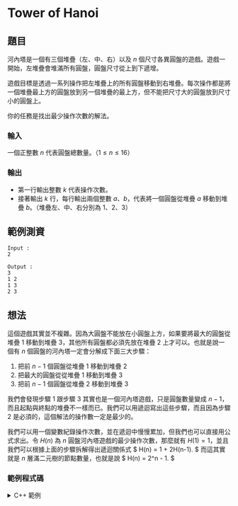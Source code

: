 Tower of Hanoi
===

題目
---
河內塔是一個有三個堆疊（左、中、右）以及 $n$ 個尺寸各異圓盤的遊戲。遊戲一開始，左堆疊會堆滿所有圓盤，圓盤尺寸從上到下遞增。

遊戲目標是透過一系列操作把左堆疊上的所有圓盤移動到右堆疊。每次操作都是將一個堆疊最上方的圓盤放到另一個堆疊的最上方，但不能把尺寸大的圓盤放到尺寸小的圓盤上。

你的任務是找出最少操作次數的解法。

### 輸入
一個正整數 $n$ 代表圓盤總數量。（$1 \le n \le 16$）

### 輸出
- 第一行輸出整數 $k$ 代表操作次數。
- 接著輸出 $k$ 行，每行輸出兩個整數 $a$、$b$，代表將一個圓盤從堆疊 $a$ 移動到堆疊 $b$。（堆疊左、中、右分別為 $1$、$2$、$3$）


範例測資
---

```
Input :
2

Output :
3
1 2
1 3
2 3
```

想法
---
這個遊戲其實並不複雜。因為大圓盤不能放在小圓盤上方，如果要將最大的圓盤從堆疊 $1$ 移動到堆疊 $3$，其他所有圓盤都必須先放在堆疊 $2$ 上才可以。也就是說一個有 $n$ 個圓盤的河內塔一定會分解成下面三大步驟：
1. 把前 $n-1$ 個圓盤從堆疊 $1$ 移動到堆疊 $2$
2. 把最大的圓盤從從堆疊 $1$ 移動到堆疊 $3$
3. 把前 $n-1$ 個圓盤從堆疊 $2$ 移動到堆疊 $3$

我們會發現步驟 1 跟步驟 3 其實也是一個河內塔遊戲，只是圓盤數量變成 $n-1$，而且起點與終點的堆疊不一樣而已。我們可以用遞迴寫出這些步驟，而且因為步驟 2 是必須的，這個解法的操作數一定是最少的。

我們可以用一個變數紀錄操作次數，並在遞迴中慢慢累加，但我們也可以直接用公式求出。令 $H(n)$ 為 $n$ 圓盤河內塔遊戲的最少操作次數，那麼就有 $H(1) = 1$，並且我們可以根據上面的步驟拆解得出遞迴關係式 $ H(n) = 1 + 2H(n-1). $ 而這其實就是 $n$ 層滿二元樹的節點數量，也就是說 $ H(n) = 2^n - 1. $

### 範例程式碼
<details>
<summary>C++ 範例</summary>
```cpp
#include <iostream>
using namespace std;

void hanoi(int n, char from_s, char to_s, char aux_s) {
    if (n == 1) {
        cout << from_s << ' ' << to_s << '\n';
    } else {
        hanoi(n-1, from_s, aux_s, to_s);
        cout << from_s << ' ' << to_s << '\n';
        hanoi(n-1, aux_s, to_s, from_s);
    }
}

int main() {
    int n;
    cin >> n;
    cout << (1 << n) - 1 << '\n';
    hanoi(n, '1', '3', '2');
}
```
</details>